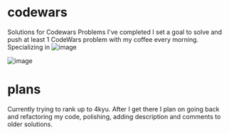 # codewars
Solutions for Codewars Problems I've completed
I set a goal to solve and push at least 1 CodeWars problem with my coffee every morning.
Specializing in ![image](https://user-images.githubusercontent.com/97855282/167168858-64bc5a04-7152-4ba0-8803-455be090d3b8.png)


![image](https://user-images.githubusercontent.com/97855282/167168165-4a7834f1-3702-46f7-ade7-374ad7685604.png)


# plans
Currently trying to rank up to 4kyu. After I get there I plan on going back and refactoring my code, polishing, adding description and comments to older solutions.
